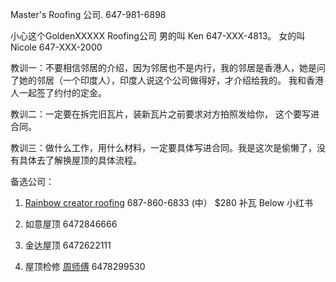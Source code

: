 Master's Roofing 公司. 647-981-6898

小心这个GoldenXXXXX Roofing公司 男的叫 Ken 647-XXX-4813。 女的叫 Nicole 647-XXX-2000

教训一：不要相信邻居的介绍，因为邻居也不是内行，我的邻居是香港人，她是问了她的邻居（一个印度人），印度人说这个公司做得好，才介绍给我的。 我和香港人一起签了约付的定金。

教训二：一定要在拆完旧瓦片，装新瓦片之前要求对方拍照发给你， 这个要写进合同。

教训三：做什么工作，用什么材料，一定要具体写进合同。我是这次是偷懒了，没有具体去了解换屋顶的具体流程。


备选公司：
1. [Rainbow creator roofing](https://www.rainbowcreator.ca/) 687-860-6833 (中） $280 补瓦
Below 小红书
2. 如意屋顶 6472846666
3. 金达屋顶 6472622111

4. 屋顶检修 [周师傅](https://www.xiaohongshu.com/user/profile/628c4b1800000000210228b1?xhsshare=CopyLink&appuid=62fce4250000000012001db7&apptime=1682967412) 6478299530 